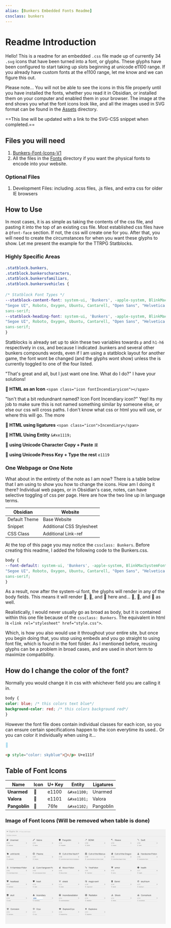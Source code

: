 ```yaml
---
alias: [Bunkers Embedded Fonts Readme]
cssclass: bunkers
---
```

# Readme Introduction

Hello! This is a readme for an embedded `.css` file made up of currently 34 `.svg` icons that have been turned into a font, or glyphs. These glyphs have been configured to start taking up slots beginning at unicode e1100 range. If you already have custom fonts at the e1100 range, let me know and we can figure this out. 

Please note... You will not be able to see the icons in this file properly until you have installed the fonts, whether you read it in Obsidian, or installed them on your computer and enabled them in your browser. The image at the end shows you what the font icons look like, and all the images used in SVG format can be found in the [Assets](../../Assets) directory.

==This line will be updated with a link to the SVG-CSS snippet when completed.==

## Files you will need

1. [Bunkers-Font-Icons-V1](Bunkers-Font-Icons-V1.css)
2. All the files in the [Fonts](../Fonts) directory if you want the physical fonts to encode into your website.

### Optional Files

1. Development Files: including .scss files, .js files, and extra css for older IE browsers

## How to Use

In most cases, it is as simple as taking the contents of the css file, and pasting it into the top of an existing css file. Most established css files have a `@font-face` section. If not, the css will create one for you. After that, you will need to create the circumstances for when you want these glyphs to show. Let me present the example for the TTRPG Statblocks. 

### Highly Specific Areas

```css
.statblock.bunkers,
.statblock.bunkerscharacters,
.statblock.bunkersfamiliars,
.statblock.bunkersvehicles {

/* Statblock Font Types */
--statblock-content-font: system-ui, 'Bunkers', -apple-system, BlinkMacSystemFont,
"Segoe UI", Roboto, Oxygen, Ubuntu, Cantarell, "Open Sans", "Helvetica Neue",
sans-serif;
--statblock-heading-font: system-ui, 'Bunkers', -apple-system, BlinkMacSystemFont,
"Segoe UI", Roboto, Oxygen, Ubuntu, Cantarell, "Open Sans", "Helvetica Neue",
sans-serif;
}
```


Statblocks is already set up to skin these two variables towards `p` and `h1-h6` respectively in css, and because I indicated .bunkers and several other bunkers compounds words, even if I am using a statblock layout for another game, the font wont be changed (and the glyphs wont show) unless the is currently toggled to one of the four listed.

"That's great and all, but I just want one line. What do I do?" I have your solutions!

**󡄙 HTML as an Icon** 
`<span class="icon fontIncendiaryicon"></span>`

"Isn't that a bit redundnant named? Icon Font Incendiary icon?" Yep! Its my job to make sure this is not named something similar by someone else, or else our css will cross paths. I don't know what css or html you will use, or where this will go. The more 

**󡄙 HTML using ligatures**
`<span class="icon">Incendiary</span>`

**󡄙 HTML Using Entity**
`&#xe1119;`

**󡄙 using Unicode Character Copy + Paste**
`㮡`

**󡄙 using Unicode Press Key + Type the rest**
`e1119`

### One Webpage or One Note

What about in the entirety of the note as I am now? There is a table below that I am using to show you how to change the icons. How am I doing it there? Individual web pages, or in Obsidian's case, notes, can have selective toggling of css per page. Here are how the two line up in language terms.

| **Obsidian**      | **Website**        |
| ------------- | -------------- |
| Default Theme | Base Website   |
| Snippet       | Additional CSS Stylesheet |
| CSS Class     | Additional Link-ref               |

At the top of this page you may notice the `cssclass: Bunkers`. Before creating this readme, I added the following code to the Bunkers.css.

```css
body {
--font-default: system-ui, 'Bunkers', -apple-system, BlinkMacSystemFont,
"Segoe UI", Roboto, Oxygen, Ubuntu, Cantarell, "Open Sans", "Helvetica Neue",
sans-serif;
}
```


As a result, now after the system-ui font, the glyphs will render in any of the body fields. This means it will render 󡄛, 󡄝, and 󡄙 here and...
󡄛, 󡄝, and 󡄙  as well.

Realistically, I would never usually go as broad as body, but it is contained within this one file because of the `cssclass: Bunkers`. The equivalent in html is `<link rel="stylesheet" href="style.css">`.

Which, is how you also would use it throughout your entire site, but once you begin doing that, you stop using embeds and you go straight to using font file, which is found in the font folder. As I mentioned before, reusing glyphs can be a problem in broad cases, and are used in short term to maximize compatibility. 

## How do I change the color of the font?
Normally you would change it in css with whichever field you are calling it in. 

```css
body {
color: blue; /* this colors text blue*/
background-color: red; /* this colors background red*/
}
```

However the font file does contain individual classes for each icon, so you can ensure certain specifications happen to the icon everytime its used.. Or you can color it individually when using it... <p style="color: skyblue">󡄟</p>

````html
<p style="color: skyblue">󡄟</p> U+e111f
````


## Table of Font Icons

| **Name**              | **Icon** | **U+ Key** |  **Entity**   | **Ligatures** |
| --------------------- | -------- | ---------- | --- | ------------- |
| **Unarmed**           | 󡄀        | e1100      | `&#xe1100;`    | Unarmed       |
| **Valora**            | 󡄁       | e1101          | `&#xe1101;`    | Valora        |
| **Pangoblin** | 󡄂       | 76fe       | `&#xe1102;`    | Pangoblin  |



### Image of Font Icons (Will be removed when table is done)
![](_attachments/Bunkers-Font-Icons.png)